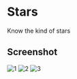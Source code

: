 # Stars
Know the kind of stars

## Screenshot

![1](https://user-images.githubusercontent.com/58033323/84139052-6924b700-aa79-11ea-9931-890835b3d0cb.jpg)
![2](https://user-images.githubusercontent.com/58033323/84139055-69bd4d80-aa79-11ea-9cb9-a95d41fc6f0b.jpg)
![3](https://user-images.githubusercontent.com/58033323/84139046-675af380-aa79-11ea-8a96-b5d0dd19144c.jpg)
